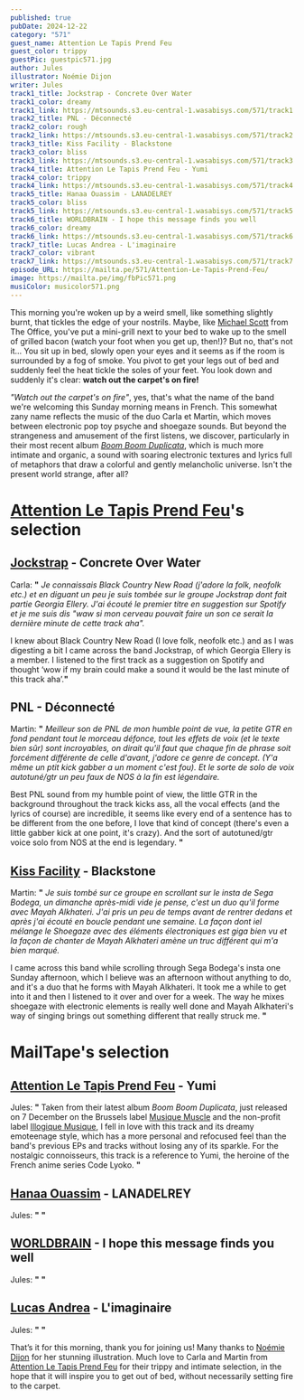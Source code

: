 ```yaml
---
published: true
pubDate: 2024-12-22
category: "571"
guest_name: Attention Le Tapis Prend Feu
guest_color: trippy
guestPic: guestpic571.jpg
author: Jules
illustrator: Noémie Dijon
writer: Jules
track1_title: Jockstrap - Concrete Over Water
track1_color: dreamy
track1_link: https://mtsounds.s3.eu-central-1.wasabisys.com/571/track1.mp3
track2_title: PNL - Déconnecté
track2_color: rough
track2_link: https://mtsounds.s3.eu-central-1.wasabisys.com/571/track2.mp3
track3_title: Kiss Facility - Blackstone
track3_color: bliss
track3_link: https://mtsounds.s3.eu-central-1.wasabisys.com/571/track3.mp3
track4_title: Attention Le Tapis Prend Feu - Yumi
track4_color: trippy
track4_link: https://mtsounds.s3.eu-central-1.wasabisys.com/571/track4.mp3
track5_title: Hanaa Ouassim - LANADELREY
track5_color: bliss
track5_link: https://mtsounds.s3.eu-central-1.wasabisys.com/571/track5.mp3
track6_title: WORLDBRAIN - I hope this message finds you well
track6_color: dreamy
track6_link: https://mtsounds.s3.eu-central-1.wasabisys.com/571/track6.mp3
track7_title: Lucas Andrea - L'imaginaire
track7_color: vibrant
track7_link: https://mtsounds.s3.eu-central-1.wasabisys.com/571/track7.mp3
episode_URL: https://mailta.pe/571/Attention-Le-Tapis-Prend-Feu/
image: https://mailta.pe/img/fbPic571.png
musiColor: musicolor571.png
---
```

This morning you're woken up by a weird smell, like something slightly burnt, that tickles the edge of your nostrils. Maybe, like [Michael Scott](https://www.youtube.com/watch?v=m_HR_o0jDqw&ab_channel=TheOffice) from The Office, you've put a mini-grill next to your bed to wake up to the smell of grilled bacon (watch your foot when you get up, then!)? But no, that's not it... You sit up in bed, slowly open your eyes and it seems as if the room is surrounded by a fog of smoke. You pivot to get your legs out of bed and suddenly feel the heat tickle the soles of your feet. You look down and suddenly it's clear: <b>watch out the carpet's on fire!</b>

<i>"Watch out the carpet's on fire"</i>, yes, that's what the name of the band we're welcoming this Sunday morning means in French. This somewhat zany name reflects the music of the duo Carla et Martin, which moves between electronic pop toy psyche and shoegaze sounds. But beyond the strangeness and amusement of the first listens, we discover, particularly in their most recent album <i>[Boom Boom Duplicata](https://musiquemuscle.bandcamp.com/album/boom-boom-duplicata)</i>, which is much more intimate and organic, a sound with soaring electronic textures and lyrics full of metaphors that draw a colorful and gently melancholic universe. Isn't the present world strange, after all? 


# [Attention Le Tapis Prend Feu](https://www.instagram.com/attentionletapisprendfeu/)'s selection




## [Jockstrap](https://jockstrapmusic.bandcamp.com/) - Concrete Over Water



Carla: **"** <i>Je connaissais Black Country New Road (j'adore la folk, neofolk etc.) et en diguant un peu je suis tombée sur le groupe Jockstrap dont fait partie Georgia Ellery. J'ai écouté le premier titre en suggestion sur Spotify et je me suis dis "waw si mon cerveau pouvait faire un son ce serait la dernière minute de cette track aha".</i>

I knew about Black Country New Road (I love folk, neofolk etc.) and as I was digesting a bit I came across the band Jockstrap, of which Georgia Ellery is a member. I listened to the first track as a suggestion on Spotify and thought ‘wow if my brain could make a sound it would be the last minute of this track aha’.**"** 



## PNL - Déconnecté



Martin: **"** <i>Meilleur son de PNL de mon humble point de vue, la petite GTR en fond pendant tout le morceau défonce, tout les effets de voix (et le texte bien sûr) sont incroyables, on dirait qu'il faut que chaque fin de phrase soit forcément différente de celle d'avant, j'adore ce genre de concept. (Y'a même un ptit kick gabber a un moment c'est fou). Et le sorte de solo de voix autotuné/gtr un peu faux de NOS à la fin est légendaire.</i>

Best PNL sound from my humble point of view, the little GTR in the background throughout the track kicks ass, all the vocal effects (and the lyrics of course) are incredible, it seems like every end of a sentence has to be different from the one before, I love that kind of concept (there's even a little gabber kick at one point, it's crazy). And the sort of autotuned/gtr voice solo from NOS at the end is legendary. **"**



## [Kiss Facility](https://kissfacility.bandcamp.com/) - Blackstone


Martin: **"** <i>Je suis tombé sur ce groupe en scrollant sur le insta de Sega Bodega, un dimanche après-midi vide je pense, c'est un duo qu'il forme avec Mayah Alkhateri. J'ai pris un peu de temps avant de rentrer dedans et après j'ai écouté en boucle pendant une semaine. La façon dont iel mélange le Shoegaze avec des éléments électroniques est giga bien vu et la façon de chanter de Mayah Alkhateri amène un truc différent qui m'a bien marqué.</i>

I came across this band while scrolling through Sega Bodega's insta one Sunday afternoon, which I believe was an afternoon without anything to do, and it's a duo that he forms with Mayah Alkhateri. It took me a while to get into it and then I listened to it over and over for a week. The way he mixes shoegaze with electronic elements is really well done and Mayah Alkhateri's way of singing brings out something different that really struck me. **"** 



# MailTape's selection



## [Attention Le Tapis Prend Feu](https://www.instagram.com/attentionletapisprendfeu/) - Yumi



Jules: **"** Taken from their latest album <i>Boom Boom Duplicata</i>, just released on 7 December on the Brussels label [Musique Muscle](https://musiquemuscle.bandcamp.com/album/boom-boom-duplicata) and the non-profit label [Illogique Musique](https://www.instagram.com/illogique.musique/), I fell in love with this track and its dreamy emoteenage style, which has a more personal and refocused feel than the band's previous EPs and tracks without losing any of its sparkle. For the nostalgic connoisseurs, this track is a reference to Yumi, the heroine of the French anime series Code Lyoko. **"** 



## [Hanaa Ouassim](https://hanaaouassim.bandcamp.com/album/la-vie-de-star) - LANADELREY



 Jules: **"**  **"** 



## [WORLDBRAIN](https://worldbrain.bandcamp.com/album/open-source) - I hope this message finds you well



Jules: **"**  **"** 



## [Lucas Andrea](https://souterraine.bandcamp.com/album/une-peau-dapocalypso) - L'imaginaire



 Jules: **"**  **"**  



That’s it for this morning, thank you for joining us! Many thanks to [Noémie Dijon](https://noemirabelle.tumblr.com/) for her stunning illustration. 
Much love to Carla and Martin from [Attention Le Tapis Prend Feu](https://www.instagram.com/attentionletapisprendfeu/) for their trippy and intimate selection, in the hope that it will inspire you to get out of bed, without necessarily setting fire to the carpet.
